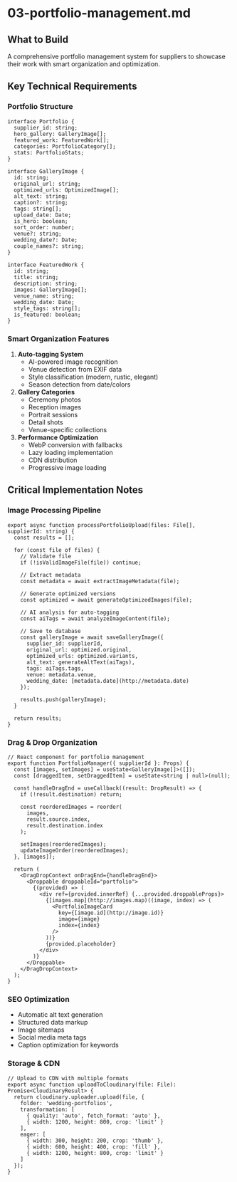 # 03-portfolio-management.md

## What to Build

A comprehensive portfolio management system for suppliers to showcase their work with smart organization and optimization.

## Key Technical Requirements

### Portfolio Structure

```
interface Portfolio {
  supplier_id: string;
  hero_gallery: GalleryImage[];
  featured_work: FeaturedWork[];
  categories: PortfolioCategory[];
  stats: PortfolioStats;
}

interface GalleryImage {
  id: string;
  original_url: string;
  optimized_urls: OptimizedImage[];
  alt_text: string;
  caption?: string;
  tags: string[];
  upload_date: Date;
  is_hero: boolean;
  sort_order: number;
  venue?: string;
  wedding_date?: Date;
  couple_names?: string;
}

interface FeaturedWork {
  id: string;
  title: string;
  description: string;
  images: GalleryImage[];
  venue_name: string;
  wedding_date: Date;
  style_tags: string[];
  is_featured: boolean;
}
```

### Smart Organization Features

1. **Auto-tagging System**
    - AI-powered image recognition
    - Venue detection from EXIF data
    - Style classification (modern, rustic, elegant)
    - Season detection from date/colors
2. **Gallery Categories**
    - Ceremony photos
    - Reception images
    - Portrait sessions
    - Detail shots
    - Venue-specific collections
3. **Performance Optimization**
    - WebP conversion with fallbacks
    - Lazy loading implementation
    - CDN distribution
    - Progressive image loading

## Critical Implementation Notes

### Image Processing Pipeline

```
export async function processPortfolioUpload(files: File[], supplierId: string) {
  const results = [];
  
  for (const file of files) {
    // Validate file
    if (!isValidImageFile(file)) continue;
    
    // Extract metadata
    const metadata = await extractImageMetadata(file);
    
    // Generate optimized versions
    const optimized = await generateOptimizedImages(file);
    
    // AI analysis for auto-tagging
    const aiTags = await analyzeImageContent(file);
    
    // Save to database
    const galleryImage = await saveGalleryImage({
      supplier_id: supplierId,
      original_url: optimized.original,
      optimized_urls: optimized.variants,
      alt_text: generateAltText(aiTags),
      tags: aiTags.tags,
      venue: metadata.venue,
      wedding_date: [metadata.date](http://metadata.date)
    });
    
    results.push(galleryImage);
  }
  
  return results;
}
```

### Drag & Drop Organization

```
// React component for portfolio management
export function PortfolioManager({ supplierId }: Props) {
  const [images, setImages] = useState<GalleryImage[]>([]);
  const [draggedItem, setDraggedItem] = useState<string | null>(null);
  
  const handleDragEnd = useCallback((result: DropResult) => {
    if (!result.destination) return;
    
    const reorderedImages = reorder(
      images,
      result.source.index,
      result.destination.index
    );
    
    setImages(reorderedImages);
    updateImageOrder(reorderedImages);
  }, [images]);
  
  return (
    <DragDropContext onDragEnd={handleDragEnd}>
      <Droppable droppableId="portfolio">
        {(provided) => (
          <div ref={provided.innerRef} {...provided.droppableProps}>
            {[images.map](http://images.map)((image, index) => (
              <PortfolioImageCard
                key={[image.id](http://image.id)}
                image={image}
                index={index}
              />
            ))}
            {provided.placeholder}
          </div>
        )}
      </Droppable>
    </DragDropContext>
  );
}
```

### SEO Optimization

- Automatic alt text generation
- Structured data markup
- Image sitemaps
- Social media meta tags
- Caption optimization for keywords

### Storage & CDN

```
// Upload to CDN with multiple formats
export async function uploadToCloudinary(file: File): Promise<CloudinaryResult> {
  return cloudinary.uploader.upload(file, {
    folder: 'wedding-portfolios',
    transformation: [
      { quality: 'auto', fetch_format: 'auto' },
      { width: 1200, height: 800, crop: 'limit' }
    ],
    eager: [
      { width: 300, height: 200, crop: 'thumb' },
      { width: 600, height: 400, crop: 'fill' },
      { width: 1200, height: 800, crop: 'limit' }
    ]
  });
}
```